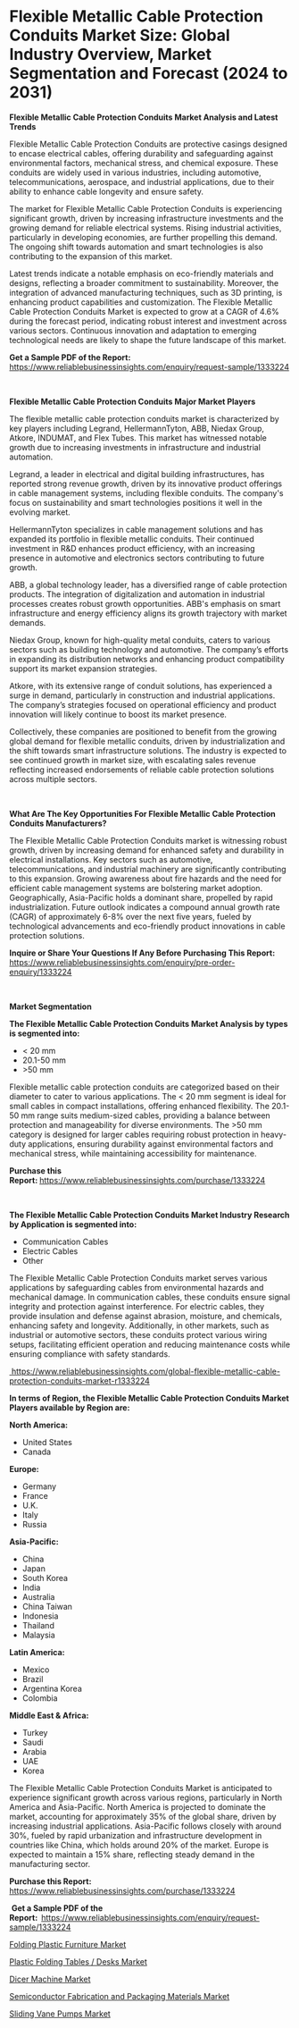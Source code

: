 <p><h1>Flexible Metallic Cable Protection Conduits Market Size: Global Industry Overview, Market Segmentation and Forecast (2024 to 2031)</h1></p><p><strong>Flexible Metallic Cable Protection Conduits Market Analysis and Latest Trends</strong></p>
<p><p>Flexible Metallic Cable Protection Conduits are protective casings designed to encase electrical cables, offering durability and safeguarding against environmental factors, mechanical stress, and chemical exposure. These conduits are widely used in various industries, including automotive, telecommunications, aerospace, and industrial applications, due to their ability to enhance cable longevity and ensure safety.</p><p>The market for Flexible Metallic Cable Protection Conduits is experiencing significant growth, driven by increasing infrastructure investments and the growing demand for reliable electrical systems. Rising industrial activities, particularly in developing economies, are further propelling this demand. The ongoing shift towards automation and smart technologies is also contributing to the expansion of this market.</p><p>Latest trends indicate a notable emphasis on eco-friendly materials and designs, reflecting a broader commitment to sustainability. Moreover, the integration of advanced manufacturing techniques, such as 3D printing, is enhancing product capabilities and customization. The Flexible Metallic Cable Protection Conduits Market is expected to grow at a CAGR of 4.6% during the forecast period, indicating robust interest and investment across various sectors. Continuous innovation and adaptation to emerging technological needs are likely to shape the future landscape of this market.</p></p>
<p><strong>Get a Sample PDF of the Report:&nbsp;</strong> <a href="https://www.reliablebusinessinsights.com/enquiry/request-sample/1333224?utm_campaign=113&utm_medium=2&utm_source=Github&utm_content=ia&utm_term=01102024&utm_id=flexible-metallic-cable-protection-conduits">https://www.reliablebusinessinsights.com/enquiry/request-sample/1333224</a></p>
<p>&nbsp;</p>
<p><strong>Flexible Metallic Cable Protection Conduits Major Market Players</strong></p>
<p><p>The flexible metallic cable protection conduits market is characterized by key players including Legrand, HellermannTyton, ABB, Niedax Group, Atkore, INDUMAT, and Flex Tubes. This market has witnessed notable growth due to increasing investments in infrastructure and industrial automation.</p><p>Legrand, a leader in electrical and digital building infrastructures, has reported strong revenue growth, driven by its innovative product offerings in cable management systems, including flexible conduits. The company's focus on sustainability and smart technologies positions it well in the evolving market.</p><p>HellermannTyton specializes in cable management solutions and has expanded its portfolio in flexible metallic conduits. Their continued investment in R&D enhances product efficiency, with an increasing presence in automotive and electronics sectors contributing to future growth.</p><p>ABB, a global technology leader, has a diversified range of cable protection products. The integration of digitalization and automation in industrial processes creates robust growth opportunities. ABB's emphasis on smart infrastructure and energy efficiency aligns its growth trajectory with market demands.</p><p>Niedax Group, known for high-quality metal conduits, caters to various sectors such as building technology and automotive. The company’s efforts in expanding its distribution networks and enhancing product compatibility support its market expansion strategies.</p><p>Atkore, with its extensive range of conduit solutions, has experienced a surge in demand, particularly in construction and industrial applications. The company’s strategies focused on operational efficiency and product innovation will likely continue to boost its market presence.</p><p>Collectively, these companies are positioned to benefit from the growing global demand for flexible metallic conduits, driven by industrialization and the shift towards smart infrastructure solutions. The industry is expected to see continued growth in market size, with escalating sales revenue reflecting increased endorsements of reliable cable protection solutions across multiple sectors.</p></p>
<p>&nbsp;</p>
<p><strong>What Are The Key Opportunities For Flexible Metallic Cable Protection Conduits Manufacturers?</strong></p>
<p><p>The Flexible Metallic Cable Protection Conduits market is witnessing robust growth, driven by increasing demand for enhanced safety and durability in electrical installations. Key sectors such as automotive, telecommunications, and industrial machinery are significantly contributing to this expansion. Growing awareness about fire hazards and the need for efficient cable management systems are bolstering market adoption. Geographically, Asia-Pacific holds a dominant share, propelled by rapid industrialization. Future outlook indicates a compound annual growth rate (CAGR) of approximately 6-8% over the next five years, fueled by technological advancements and eco-friendly product innovations in cable protection solutions.</p></p>
<p><strong>Inquire or Share Your Questions If Any Before Purchasing This Report:</strong> <a href="https://www.reliablebusinessinsights.com/enquiry/pre-order-enquiry/1333224?utm_campaign=113&utm_medium=2&utm_source=Github&utm_content=ia&utm_term=01102024&utm_id=flexible-metallic-cable-protection-conduits">https://www.reliablebusinessinsights.com/enquiry/pre-order-enquiry/1333224</a></p>
<p>&nbsp;</p>
<p><strong>Market Segmentation</strong></p>
<p><strong>The Flexible Metallic Cable Protection Conduits Market Analysis by types is segmented into:</strong></p>
<p><ul><li>< 20 mm</li><li>20.1-50 mm</li><li>>50 mm</li></ul></p>
<p><p>Flexible metallic cable protection conduits are categorized based on their diameter to cater to various applications. The < 20 mm segment is ideal for small cables in compact installations, offering enhanced flexibility. The 20.1-50 mm range suits medium-sized cables, providing a balance between protection and manageability for diverse environments. The >50 mm category is designed for larger cables requiring robust protection in heavy-duty applications, ensuring durability against environmental factors and mechanical stress, while maintaining accessibility for maintenance.</p></p>
<p><strong>Purchase this Report:&nbsp;</strong><a href="https://www.reliablebusinessinsights.com/purchase/1333224?utm_campaign=113&utm_medium=2&utm_source=Github&utm_content=ia&utm_term=01102024&utm_id=flexible-metallic-cable-protection-conduits">https://www.reliablebusinessinsights.com/purchase/1333224</a></p>
<p>&nbsp;</p>
<p><strong>The Flexible Metallic Cable Protection Conduits Market Industry Research by Application is segmented into:</strong></p>
<p><ul><li>Communication Cables</li><li>Electric Cables</li><li>Other</li></ul></p>
<p><p>The Flexible Metallic Cable Protection Conduits market serves various applications by safeguarding cables from environmental hazards and mechanical damage. In communication cables, these conduits ensure signal integrity and protection against interference. For electric cables, they provide insulation and defense against abrasion, moisture, and chemicals, enhancing safety and longevity. Additionally, in other markets, such as industrial or automotive sectors, these conduits protect various wiring setups, facilitating efficient operation and reducing maintenance costs while ensuring compliance with safety standards.</p></p>
<p><a href="https://www.reliablebusinessinsights.com/global-flexible-metallic-cable-protection-conduits-market-r1333224?utm_campaign=113&utm_medium=2&utm_source=Github&utm_content=ia&utm_term=01102024&utm_id=flexible-metallic-cable-protection-conduits">&nbsp;https://www.reliablebusinessinsights.com/global-flexible-metallic-cable-protection-conduits-market-r1333224</a></p>
<p><strong>In terms of Region, the Flexible Metallic Cable Protection Conduits Market Players available by Region are:</strong></p>
<p>
    <p> <strong> North America: </strong>
        <ul>
            <li>United States</li>
            <li>Canada</li>
        </ul>
        </p> 
    <p> <strong> Europe: </strong>
        <ul>
            <li>Germany</li>
            <li>France</li>
            <li>U.K.</li>
            <li>Italy</li>
            <li>Russia</li>
        </ul>
        </p> 
    <p> <strong> Asia-Pacific: </strong>
        <ul>
            <li>China</li>
            <li>Japan</li>
            <li>South Korea</li>
            <li>India</li>
            <li>Australia</li>
            <li>China Taiwan</li>
            <li>Indonesia</li>
            <li>Thailand</li>
            <li>Malaysia</li>
        </ul>
        </p> 
    <p> <strong> Latin America: </strong>
        <ul>
            <li>Mexico</li>
            <li>Brazil</li>
            <li>Argentina Korea</li>
            <li>Colombia</li>
        </ul>
        </p> 
    <p> <strong> Middle East & Africa: </strong>
        <ul>
            <li>Turkey</li>
            <li>Saudi</li>
            <li>Arabia</li>
            <li>UAE</li>
            <li>Korea</li>
        </ul>
    </p>
    </p>
<p><p>The Flexible Metallic Cable Protection Conduits Market is anticipated to experience significant growth across various regions, particularly in North America and Asia-Pacific. North America is projected to dominate the market, accounting for approximately 35% of the global share, driven by increasing industrial applications. Asia-Pacific follows closely with around 30%, fueled by rapid urbanization and infrastructure development in countries like China, which holds around 20% of the market. Europe is expected to maintain a 15% share, reflecting steady demand in the manufacturing sector.</p></p>
<p><strong>Purchase this Report: </strong><a href="https://www.reliablebusinessinsights.com/purchase/1333224?utm_campaign=113&utm_medium=2&utm_source=Github&utm_content=ia&utm_term=01102024&utm_id=flexible-metallic-cable-protection-conduits">https://www.reliablebusinessinsights.com/purchase/1333224</a></p>
<p>&nbsp;<strong>Get a Sample PDF of the Report:&nbsp;&nbsp;</strong><a href="https://www.reliablebusinessinsights.com/enquiry/request-sample/1333224?utm_campaign=113&utm_medium=2&utm_source=Github&utm_content=ia&utm_term=01102024&utm_id=flexible-metallic-cable-protection-conduits">https://www.reliablebusinessinsights.com/enquiry/request-sample/1333224</a></p>
<p><strong></strong></p>
<p><p><a href="https://github.com/SanjidaMahmud81/Market-Research-Report-List-1/blob/main/folding-plastic-furniture-market.md?utm_campaign=113&utm_medium=2&utm_source=Github&utm_content=ia&utm_term=01102024&utm_id=flexible-metallic-cable-protection-conduits">Folding Plastic Furniture Market</a></p><p><a href="https://github.com/ShaheenRoz/Market-Research-Report-List-1/blob/main/plastic-folding-tables-desks-market.md?utm_campaign=113&utm_medium=2&utm_source=Github&utm_content=ia&utm_term=01102024&utm_id=flexible-metallic-cable-protection-conduits">Plastic Folding Tables / Desks Market</a></p><p><a href="https://www.linkedin.com/pulse/exploring-dicer-machine-market-dynamics-global-trends-vywxc?utm_campaign=113&utm_medium=2&utm_source=Github&utm_content=ia&utm_term=01102024&utm_id=flexible-metallic-cable-protection-conduits">Dicer Machine Market</a></p><p><a href="https://issuu.com/reportprime-2/docs/semiconductor-fabrication-and-packa_7bdf2624de42b8?utm_campaign=113&utm_medium=2&utm_source=Github&utm_content=ia&utm_term=01102024&utm_id=flexible-metallic-cable-protection-conduits">Semiconductor Fabrication and Packaging Materials Market</a></p><p><a href="https://www.linkedin.com/pulse/strategic-roadmap-success-global-sliding-vane-pumps-n5wsc?utm_campaign=113&utm_medium=2&utm_source=Github&utm_content=ia&utm_term=01102024&utm_id=flexible-metallic-cable-protection-conduits">Sliding Vane Pumps Market</a></p></p>